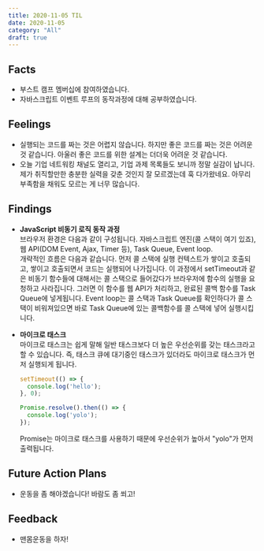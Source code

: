 ```yaml
---
title: 2020-11-05 TIL
date: 2020-11-05
category: "All"
draft: true
---
```


## Facts

- 부스트 캠프 멤버십에 참여하였습니다.
- 자바스크립트 이벤트 루프의 동작과정에 대해 공부하였습니다.

## Feelings

- 실행되는 코드를 짜는 것은 어렵지 않습니다. 하지만 좋은 코드를 짜는 것은 어려운 것 같습니다. 아울러 좋은 코드를 위한 설계는 더더욱 어려운 것 같습니다.
- 오늘 기업 네트워킹 채널도 열리고, 기업 과제 목록들도 보니까 정말 실감이 납니다. 제가 취직할만한 충분한 실력을 갖춘 것인지 잘 모르겠는데 훅 다가왔네요. 아무리 부족함을 채워도 모르는 게 너무 많습니다.

## Findings

- **JavaScript 비동기 로직 동작 과정**  
  브라우저 환경은 다음과 같이 구성됩니다. 자바스크립트 엔진(콜 스택이 여기 있죠), 웹 API(DOM Event, Ajax, Timer 등), Task Queue, Event loop.  
  개략적인 흐름은 다음과 같습니다. 먼저 콜 스택에 실행 컨텍스트가 쌓이고 호출되고, 쌓이고 호출되면서 코드는 실행되어 나가집니다. 이 과정에서 setTimeout과 같은 비동기 함수들에 대해서는 콜 스택으로 들어갔다가 브라우저에 함수의 실행을 요청하고 사라집니다. 그러면 이 함수를 웹 API가 처리하고, 완료된 콜백 함수를 Task Queue에 넣게됩니다. Event loop는 콜 스택과 Task Queue를 확인하다가 콜 스택이 비워져있으면 바로 Task Queue에 있는 콜백함수를 콜 스택에 넣어 실행시킵니다.
- **마이크로 태스크**  
  마이크로 태스크는 쉽게 말해 일반 태스크보다 더 높은 우선순위를 갖는 태스크라고 할 수 있습니다. 즉, 태스크 큐에 대기중인 태스크가 있더라도 마이크로 태스크가 먼저 실행되게 됩니다.

    ```js
    setTimeout(() => {
      console.log('hello');
    }, 0);

    Promise.resolve().then(() => {
      console.log('yolo');
    });
    ```

    Promise는 마이크로 태스크를 사용하기 때문에 우선순위가 높아서 "yolo"가 먼저 출력됩니다.

## Future Action Plans

- 운동을 좀 해야겠습니다! 바람도 좀 쐬고!

## Feedback

- 맨몸운동을 하자!
